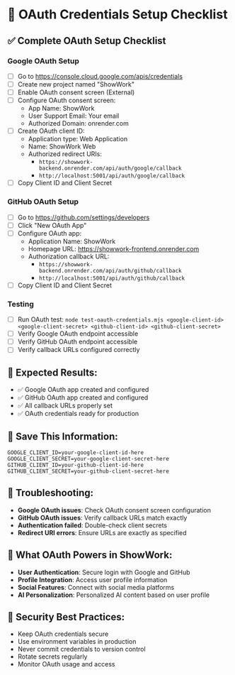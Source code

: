 # 🔐 OAuth Credentials Setup Checklist

## ✅ Complete OAuth Setup Checklist

### **Google OAuth Setup**
- [ ] Go to https://console.cloud.google.com/apis/credentials
- [ ] Create new project named "ShowWork"
- [ ] Enable OAuth consent screen (External)
- [ ] Configure OAuth consent screen:
  - App Name: ShowWork
  - User Support Email: Your email
  - Authorized Domain: onrender.com
- [ ] Create OAuth client ID:
  - Application type: Web Application
  - Name: ShowWork Web
  - Authorized redirect URIs:
    - `https://showwork-backend.onrender.com/api/auth/google/callback`
    - `http://localhost:5001/api/auth/google/callback`
- [ ] Copy Client ID and Client Secret

### **GitHub OAuth Setup**
- [ ] Go to https://github.com/settings/developers
- [ ] Click "New OAuth App"
- [ ] Configure OAuth app:
  - Application Name: ShowWork
  - Homepage URL: https://showwork-frontend.onrender.com
  - Authorization callback URL:
    - `https://showwork-backend.onrender.com/api/auth/github/callback`
    - `http://localhost:5001/api/auth/github/callback`
- [ ] Copy Client ID and Client Secret

### **Testing**
- [ ] Run OAuth test: `node test-oauth-credentials.mjs <google-client-id> <google-client-secret> <github-client-id> <github-client-secret>`
- [ ] Verify Google OAuth endpoint accessible
- [ ] Verify GitHub OAuth endpoint accessible
- [ ] Verify callback URLs configured correctly

## 🎯 **Expected Results:**
- ✅ Google OAuth app created and configured
- ✅ GitHub OAuth app created and configured
- ✅ All callback URLs properly set
- ✅ OAuth credentials ready for production

## 📝 **Save This Information:**
```
GOOGLE_CLIENT_ID=your-google-client-id-here
GOOGLE_CLIENT_SECRET=your-google-client-secret-here
GITHUB_CLIENT_ID=your-github-client-id-here
GITHUB_CLIENT_SECRET=your-github-client-secret-here
```

## 🔧 **Troubleshooting:**
- **Google OAuth issues**: Check OAuth consent screen configuration
- **GitHub OAuth issues**: Verify callback URLs match exactly
- **Authentication failed**: Double-check client secrets
- **Redirect URI errors**: Ensure URLs are exactly as specified

## 🚀 **What OAuth Powers in ShowWork:**
- **User Authentication**: Secure login with Google and GitHub
- **Profile Integration**: Access user profile information
- **Social Features**: Connect with social media platforms
- **AI Personalization**: Personalized AI content based on user profile

## 🔐 **Security Best Practices:**
- Keep OAuth credentials secure
- Use environment variables in production
- Never commit credentials to version control
- Rotate secrets regularly
- Monitor OAuth usage and access
